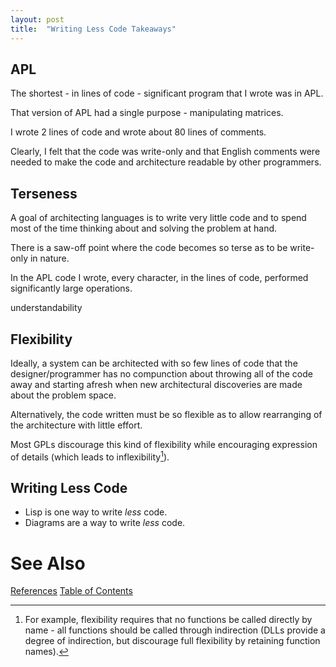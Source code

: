 ```yaml
---
layout: post
title:  "Writing Less Code Takeaways"
---
```


## APL

The shortest - in lines of code - significant program that I wrote was in APL.

That version of APL had a single purpose - manipulating matrices.

I wrote 2 lines of code and wrote about 80 lines of comments.

Clearly, I felt that the code was write-only and that English comments were needed to make the code and architecture readable by other programmers.

## Terseness

A goal of architecting languages is to write very little code and to spend most of the time thinking about and solving the problem at hand.

There is a saw-off point where the code becomes so terse as to be write-only in nature.

In the APL code I wrote, every character, in the lines of code, performed significantly large operations.

understandability

## Flexibility

Ideally, a system can be architected with so few lines of code that the designer/programmer has no compunction about throwing all of the code away and starting afresh when new architectural discoveries are made about the problem space.

Alternatively, the code written must be so flexible as to allow rearranging of the architecture with little effort.  

Most GPLs discourage this kind of flexibility while encouraging expression of details (which leads to inflexibility[^1]).

[^1]: For example, flexibility requires that no functions be called directly by name - all functions should be called through indirection (DLLs provide a degree of indirection, but discourage full flexibility by retaining function names).

## Writing Less Code

- Lisp is one way to write *less* code.
- Diagrams are a way to write *less* code.

# See Also

[References](https://guitarvydas.github.io/2021/01/14/References.html)
[Table of Contents](https://guitarvydas.github.io/2021/05/14/Table-Of-Contents.html)

<script src="https://utteranc.es/client.js" 
        repo="guitarvydas/guitarvydas.github.io" 
        issue-term="pathname" 
        theme="github-light" 
        crossorigin="anonymous" 
        async> 
</script> 
